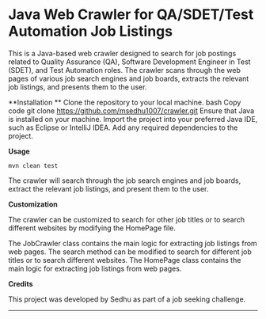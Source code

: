 # Java Web Crawler for QA/SDET/Test Automation Job Listings

This is a Java-based web crawler designed to search for job postings related to Quality Assurance (QA), Software Development Engineer in Test (SDET), and Test Automation roles. The crawler scans through the web pages of various job search engines and job boards, extracts the relevant job listings, and presents them to the user.

**Installation
**
Clone the repository to your local machine. bash Copy code git clone https://github.com/msedhu1007/crawler.git Ensure that Java is installed on your machine. Import the project into your preferred Java IDE, such as Eclipse or IntelliJ IDEA. Add any required dependencies to the project.

**Usage**


    mvn clean test

The crawler will search through the job search engines and job boards, extract the relevant job listings, and present them to the user.

**Customization**

The crawler can be customized to search for other job titles or to search different websites by modifying the HomePage file.

The JobCrawler class contains the main logic for extracting job listings from web pages. The search method can be modified to search for different job titles or to search different websites. The HomePage class contains the main logic for extracting job listings from web pages.

**Credits**

This project was developed by Sedhu as part of a job seeking challenge.

------------


